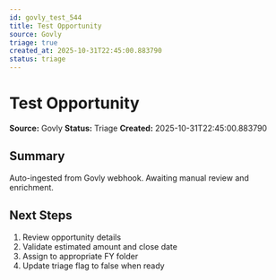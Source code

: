 ```yaml
---
id: govly_test_544
title: Test Opportunity
source: Govly
triage: true
created_at: 2025-10-31T22:45:00.883790
status: triage
---
```


# Test Opportunity

**Source:** Govly
**Status:** Triage
**Created:** 2025-10-31T22:45:00.883790

## Summary

Auto-ingested from Govly webhook. Awaiting manual review and enrichment.

## Next Steps

1. Review opportunity details
2. Validate estimated amount and close date
3. Assign to appropriate FY folder
4. Update triage flag to false when ready
